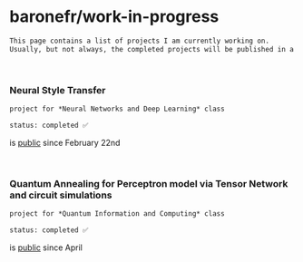 # baronefr/**work-in-progress**

```markdown
This page contains a list of projects I am currently working on.
Usually, but not always, the completed projects will be published in a repo.
```

<br>

### Neural Style Transfer

```markdown
project for *Neural Networks and Deep Learning* class

status: completed ✅
```
is [public](https://github.com/baronefr/neural-style-transfer) since February 22nd


<br>

### Quantum Annealing for Perceptron model via Tensor Network and circuit simulations

```markdown
project for *Quantum Information and Computing* class

status: completed ✅
```

is [public](https://github.com/baronefr/perceptron-dqa) since April
